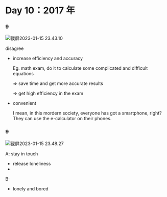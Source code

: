 # Day 10：2017 年

### 9

![截屏2023-01-15 23.43.10](https://xingqiu-tuchuang-1256524210.cos.ap-shanghai.myqcloud.com/3978/%E6%88%AA%E5%B1%8F2023-01-15%2023.43.10.png)

disagree

- increase efficiency and accuracy

  Eg. math exam, do it to calculate some complicated and difficult equations

  => save time and get more accurate results

  => get high efficiency in the exam

- convenient

  I mean, in this mordern society, everyone has got a smartphone, right? They can use the e-calculator on their phones.

### 9

![截屏2023-01-15 23.48.27](https://xingqiu-tuchuang-1256524210.cos.ap-shanghai.myqcloud.com/3978/%E6%88%AA%E5%B1%8F2023-01-15%2023.48.27.png)

A: stay in touch

- release loneliness
-

B:

- lonely and bored
